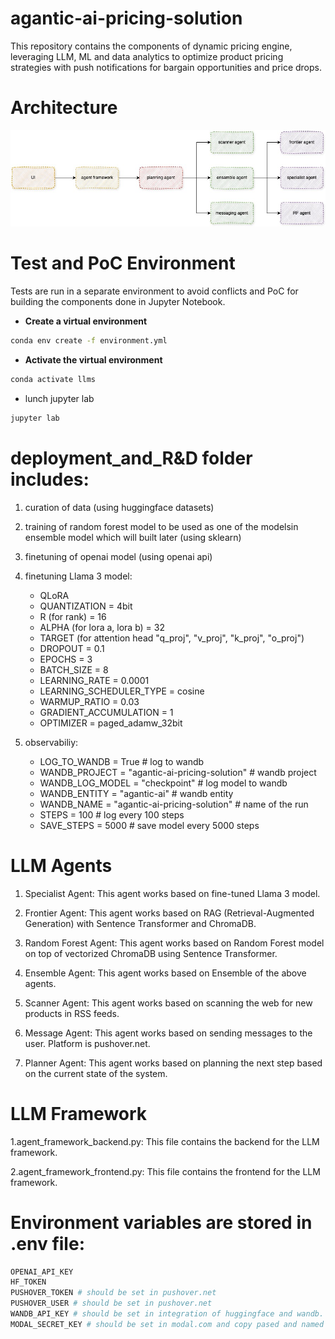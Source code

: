 # agantic-ai-pricing-solution
This repository contains the components of dynamic pricing engine, leveraging LLM, ML and data analytics to optimize product pricing strategies with push notifications for bargain opportunities and price drops.

# Architecture

![Architecture](images/architecture.jpg)

# Test and PoC Environment

Tests are run in a separate environment to avoid conflicts and PoC for building the components done in Jupyter Notebook.

- **Create a virtual environment**

```bash
conda env create -f environment.yml 
```


- **Activate the virtual environment**

```bash
conda activate llms
```

- lunch jupyter lab

```bash
jupyter lab
```

# deployment_and_R&D folder includes:

1. curation of data (using huggingface datasets)

2. training of random forest model to be used as one of the modelsin ensemble model which will built later (using sklearn)

3. finetuning of openai model (using openai api)

4. finetuning Llama 3 model:
    - QLoRA
    - QUANTIZATION = 4bit
    - R (for rank) = 16
    - ALPHA (for lora a, lora b) = 32
    - TARGET (for attention head "q_proj", "v_proj", "k_proj", "o_proj")
    - DROPOUT = 0.1
    - EPOCHS = 3
    - BATCH_SIZE = 8
    - LEARNING_RATE = 0.0001
    - LEARNING_SCHEDULER_TYPE = cosine
    - WARMUP_RATIO = 0.03
    - GRADIENT_ACCUMULATION = 1
    - OPTIMIZER = paged_adamw_32bit

4. observabiliy:
    - LOG_TO_WANDB = True # log to wandb
    - WANDB_PROJECT = "agantic-ai-pricing-solution" # wandb project
    - WANDB_LOG_MODEL = "checkpoint" # log model to wandb
    - WANDB_ENTITY = "agantic-ai" # wandb entity
    - WANDB_NAME = "agantic-ai-pricing-solution" # name of the run
    - STEPS = 100 # log every 100 steps
    - SAVE_STEPS = 5000 # save model every 5000 steps

# LLM Agents

1. Specialist Agent: This agent works based on fine-tuned Llama 3 model.

2. Frontier Agent: This agent works based on RAG (Retrieval-Augmented Generation) with Sentence Transformer and ChromaDB.

3. Random Forest Agent: This agent works based on Random Forest model on top of vectorized ChromaDB using Sentence Transformer.

4. Ensemble Agent: This agent works based on Ensemble of the above agents.

5. Scanner Agent: This agent works based on scanning the web for new products in RSS feeds.

6. Message Agent: This agent works based on sending messages to the user. Platform is pushover.net.

7. Planner Agent: This agent works based on planning the next step based on the current state of the system.

# LLM Framework

1.agent_framework_backend.py: This file contains the backend for the LLM framework.

2.agent_framework_frontend.py: This file contains the frontend for the LLM framework.


# Environment variables are stored in .env file:

```bash
OPENAI_API_KEY
HF_TOKEN
PUSHOVER_TOKEN # should be set in pushover.net
PUSHOVER_USER # should be set in pushover.net
WANDB_API_KEY # should be set in integration of huggingface and wandb.
MODAL_SECRET_KEY # should be set in modal.com and copy pased and named as hf_secrect
```







